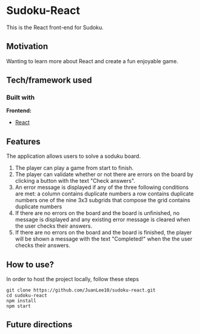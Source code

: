 # Sudoku-React

This is the React front-end for Sudoku.

## Motivation
<!-- A short description of the motivation behind the creation and maintenance of the project. This should explain **why** the project exists. -->

Wanting to learn more about React and create a fun enjoyable game.

<!-- ## Build status
Build status of continus integration i.e. travis, appveyor etc. Ex. - 

[![Build Status](https://travis-ci.org/akashnimare/foco.svg?branch=master)](https://travis-ci.org/akashnimare/foco)
[![Windows Build Status](https://ci.appveyor.com/api/projects/status/github/akashnimare/foco?branch=master&svg=true)](https://ci.appveyor.com/project/akashnimare/foco/branch/master)

## Code style
If you're using any code style like xo, standard etc. That will help others while contributing to your project. Ex. -

[![js-standard-style](https://img.shields.io/badge/code%20style-standard-brightgreen.svg?style=flat)](https://github.com/feross/standard)
 
## Screenshots
Include logo/demo screenshot etc. -->

## Tech/framework used

### Built with
<b>Frontend:</b>
- [React](https://reactjs.org/)

## Features
The application allows users to solve a soduku board.

1. The player can play a game from start to finish.
2. The player can validate whether or not there are errors on the board by clicking a button with the text "Check answers".
3. An error message is displayed if any of the three following conditions are met:
    a column contains duplicate numbers
    a row contains duplicate numbers
    one of the nine 3x3 subgrids that compose the grid contains duplicate numbers
4. If there are no errors on the board and the board is unfinished, no message is displayed and any existing error message is cleared when the user checks their answers.
5. If there are no errors on the board and the board is finished, the player will be shown a message with the text "Completed!" when the the user checks their answers.

## How to use?
In order to host the project locally, follow these steps

    git clone https://github.com/JuanLee10/sudoku-react.git
    cd sudoku-react 
    npm install
    npm start

## Future directions


<!-- 

## Code Example
Show what the library does as concisely as possible, developers should be able to figure out **how** your project solves their problem by looking at the code example. Make sure the API you are showing off is obvious, and that your code is short and concise.

## Installation
Provide step by step series of examples and explanations about how to get a development env running.

## API Reference

Depending on the size of the project, if it is small and simple enough the reference docs can be added to the README. For medium size to larger projects it is important to at least provide a link to where the API reference docs live.

## Tests
Describe and show how to run the tests with code examples.

## Contribute

Let people know how they can contribute into your project. A [contributing guideline](https://github.com/zulip/zulip-electron/blob/master/CONTRIBUTING.md) will be a big plus.

## Credits
Give proper credits. This could be a link to any repo which inspired you to build this project, any blogposts or links to people who contrbuted in this project. 

#### Anything else that seems useful

## License
A short snippet describing the license (MIT, Apache etc)

MIT © [Yourname]() -->
